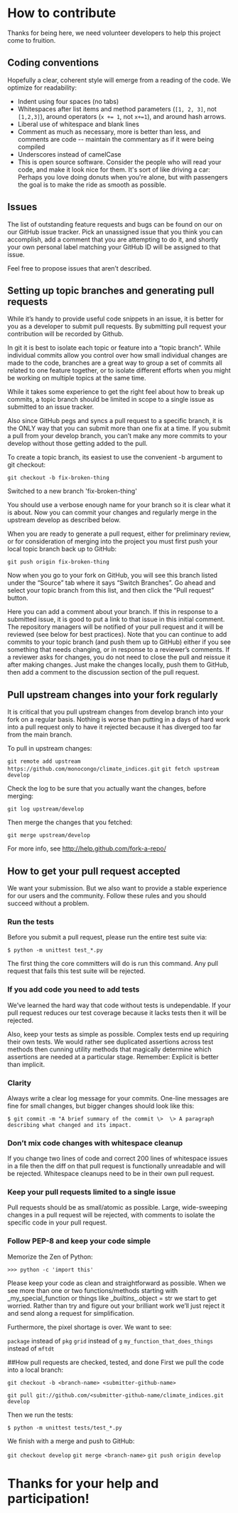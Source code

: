 ﻿# How to contribute

Thanks for being here, we need volunteer developers to help this project come to fruition.

## Coding conventions

Hopefully a clear, coherent style will emerge from a reading of the code. We optimize for readability:

  * Indent using four spaces (no tabs)
  * Whitespaces after list items and method parameters (`[1, 2, 3]`, not `[1,2,3]`), around operators (`x += 1`, not `x+=1`), and around hash arrows.
  * Liberal use of whitespace and blank lines
  * Comment as much as necessary, more is better than less, and comments are code -- maintain the commentary as if it were being compiled
  * Underscores instead of camelCase
  * This is open source software. Consider the people who will read your code, and make it look nice for them. It's sort of like driving a car: Perhaps you love doing donuts when you're alone, but with passengers the goal is to make the ride as smooth as possible.

## Issues
The list of outstanding feature requests and bugs can be found on our on our GitHub issue tracker. Pick an unassigned issue that you think you can accomplish, add a comment that you are attempting to do it, and shortly your own personal label matching your GitHub ID will be assigned to that issue.

Feel free to propose issues that aren’t described.

## Setting up topic branches and generating pull requests
While it’s handy to provide useful code snippets in an issue, it is better for you as a developer to submit pull requests. By submitting pull request your contribution will be recorded by Github.

In git it is best to isolate each topic or feature into a “topic branch”. While individual commits allow you control over how small individual changes are made to the code, branches are a great way to group a set of commits all related to one feature together, or to isolate different efforts when you might be working on multiple topics at the same time.

While it takes some experience to get the right feel about how to break up commits, a topic branch should be limited in scope to a single issue as submitted to an issue tracker.

Also since GitHub pegs and syncs a pull request to a specific branch, it is the ONLY way that you can submit more than one fix at a time. If you submit a pull from your develop branch, you can’t make any more commits to your develop without those getting added to the pull.

To create a topic branch, its easiest to use the convenient -b argument to git checkout:

`git checkout -b fix-broken-thing`

Switched to a new branch 'fix-broken-thing'

You should use a verbose enough name for your branch so it is clear what it is about. Now you can commit your changes and regularly merge in the upstream develop as described below.

When you are ready to generate a pull request, either for preliminary review, or for consideration of merging into the project you must first push your local topic branch back up to GitHub:

`git push origin fix-broken-thing`

Now when you go to your fork on GitHub, you will see this branch listed under the “Source” tab where it says “Switch Branches”. Go ahead and select your topic branch from this list, and then click the “Pull request” button.

Here you can add a comment about your branch. If this in response to a submitted issue, it is good to put a link to that issue in this initial comment. The repository managers will be notified of your pull request and it will be reviewed (see below for best practices). Note that you can continue to add commits to your topic branch (and push them up to GitHub) either if you see something that needs changing, or in response to a reviewer’s comments. If a reviewer asks for changes, you do not need to close the pull and reissue it after making changes. Just make the changes locally, push them to GitHub, then add a comment to the discussion section of the pull request.

## Pull upstream changes into your fork regularly
It is critical that you pull upstream changes from develop branch into your fork on a regular basis. Nothing is worse than putting in a days of hard work into a pull request only to have it rejected because it has diverged too far from the main branch.

To pull in upstream changes:

`git remote add upstream https://github.com/monocongo/climate_indices.git`
`git fetch upstream develop`

Check the log to be sure that you actually want the changes, before merging:

`git log upstream/develop`

Then merge the changes that you fetched:

`git merge upstream/develop`

For more info, see http://help.github.com/fork-a-repo/

## How to get your pull request accepted
We want your submission. But we also want to provide a stable experience for our users and the community. 
Follow these rules and you should succeed without a problem.

### Run the tests
Before you submit a pull request, please run the entire test suite via:

`$ python -m unittest test_*.py`

The first thing the core committers will do is run this command. Any pull request that fails this test suite will be rejected.

### If you add code you need to add tests
We’ve learned the hard way that code without tests is undependable. If your pull request reduces our test coverage because it lacks tests then it will be rejected.

Also, keep your tests as simple as possible. Complex tests end up requiring their own tests. We would rather see duplicated assertions across test methods then cunning utility methods that magically determine which assertions are needed at a particular stage. Remember: Explicit is better than implicit.

### Clarity
Always write a clear log message for your commits. One-line messages are fine for small changes, but bigger changes should look like this:

`$ git commit -m "A brief summary of the commit
    \> 
    \> A paragraph describing what changed and its impact.`

### Don’t mix code changes with whitespace cleanup
If you change two lines of code and correct 200 lines of whitespace issues in a file then the diff on that pull request is functionally unreadable and will be rejected. Whitespace cleanups need to be in their own pull request.

### Keep your pull requests limited to a single issue
Pull requests should be as small/atomic as possible. Large, wide-sweeping changes in a pull request will be rejected, with comments to isolate the specific code in your pull request.

### Follow PEP-8 and keep your code simple
Memorize the Zen of Python:

`>>> python -c 'import this'`

Please keep your code as clean and straightforward as possible. When we see more than one or two functions/methods starting with \_my_special_function or things like \__builtins\__.object = str we start to get worried. Rather than try and figure out your brilliant work we’ll just reject it and send along a request for simplification.

Furthermore, the pixel shortage is over. We want to see:

`package` instead of `pkg`
`grid` instead of `g`
`my_function_that_does_things` instead of `mftdt`

##How pull requests are checked, tested, and done
First we pull the code into a local branch:

`git checkout -b <branch-name> <submitter-github-name>`

`git pull git://github.com/<submitter-github-name/climate_indices.git develop`

Then we run the tests:

`$ python -m unittest tests/test_*.py`

We finish with a merge and push to GitHub:

`git checkout develop`
`git merge <branch-name>`
`git push origin develop`

# Thanks for your help and participation!
